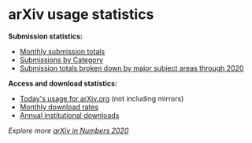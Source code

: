 arXiv usage statistics
======================

**Submission statistics:**

-   [Monthly submission totals](https://arxiv.org/stats/monthly_submissions)
-   [Submissions by Category](/about/reports/submission_category_by_year)
-   [Submission totals broken down by major subject areas through 2020](2020_by_area/index)

**Access and download statistics:**

-   [Today's usage for arXiv.org](https://arxiv.org/stats/today) (not
    including mirrors)
-   [Monthly download rates](https://arxiv.org/stats/monthly_downloads)
-   [Annual institutional downloads](/about/reports/2020_usage)

_Explore more [arXiv in Numbers 2020](/about/reports/2020_usage)_
